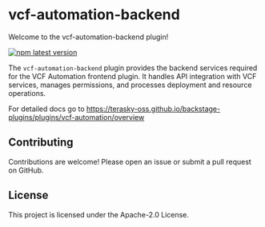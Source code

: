 # vcf-automation-backend

Welcome to the vcf-automation-backend plugin!

[![npm latest version](https://img.shields.io/npm/v/@terasky/backstage-plugin-vcf-automation-backend/latest.svg)](https://www.npmjs.com/package/@terasky/backstage-plugin-vcf-automation-backend)


The `vcf-automation-backend` plugin provides the backend services required for the VCF Automation frontend plugin. It handles API integration with VCF services, manages permissions, and processes deployment and resource operations.

For detailed docs go to https://terasky-oss.github.io/backstage-plugins/plugins/vcf-automation/overview

## Contributing
Contributions are welcome! Please open an issue or submit a pull request on GitHub.

## License
This project is licensed under the Apache-2.0 License.